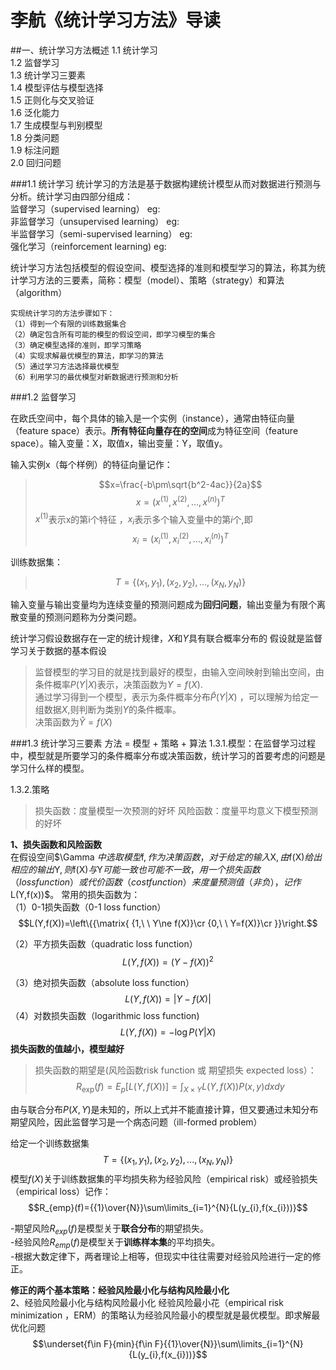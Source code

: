 # 李航《统计学习方法》导读
##一、统计学习方法概述
1.1 统计学习  
1.2 监督学习  
1.3 统计学习三要素  
1.4 模型评估与模型选择  
1.5 正则化与交叉验证  
1.6 泛化能力  
1.7 生成模型与判别模型  
1.8 分类问题  
1.9 标注问题  
2.0 回归问题  

###1.1 统计学习
统计学习的方法是基于数据构建统计模型从而对数据进行预测与分析。统计学习由四部分组成：  
监督学习（supervised learning）
eg:    
非监督学习（unsupervised learning） 
eg:   
半监督学习（semi-supervised learning） 
eg:   
强化学习（reinforcement learning) 
eg:  

统计学习方法包括模型的假设空间、模型选择的准则和模型学习的算法，称其为统计学习方法的三要素，简称：模型（model）、策略（strategy）和算法（algorithm）

```
实现统计学习的方法步骤如下：  
（1）得到一个有限的训练数据集合  
（2）确定包含所有可能的模型的假设空间，即学习模型的集合  
（3）确定模型选择的准则，即学习策略  
（4）实现求解最优模型的算法，即学习的算法  
（5）通过学习方法选择最优模型  
（6）利用学习的最优模型对新数据进行预测和分析 
```

###1.2 监督学习

在欧氏空间中，每个具体的输入是一个实例（instance），通常由特征向量（feature space）表示。**所有特征向量存在的空间**成为特征空间（feature space）。输入变量：X，取值x，输出变量：Y，取值y。

输入实例x（每个样例）的特征向量记作：


>$$x=\frac{-b\pm\sqrt{b^2-4ac}}{2a}$$
>$$x=(x^{(1)},x^{(2)},...,x^{(n)})^{T}$$ 
>$x^{(1)}$表示x的第i个特征 ，$x_{i}$表示多个输入变量中的第$i$个,即
>$$x_{i}=(x_{i}^{(1)},x_{i}^{(2)},...,x_{i}^{(n)})^{T}$$

训练数据集：  

>$$T=\{(x_{1},y_{1}),(x_{2},y_{2}),...,(x_{N},y_{N})\}$$

输入变量与输出变量均为连续变量的预测问题成为**回归问题**，输出变量为有限个离散变量的预测问题称为分类问题。


统计学习假设数据存在一定的统计规律，$X$和$Y$具有联合概率分布的
假设就是监督学习关于数据的基本假设

>监督模型的学习目的就是找到最好的模型，由输入空间映射到输出空间，由条件概率$P(Y|X)$表示，决策函数为$Y=f(X)$.  
>通过学习得到一个模型，表示为条件概率分布$\hat{P}(Y|X)$ ，可以理解为给定一组数据$X$,则判断为类别$Y$的条件概率。  
>决策函数为$\hat{Y}=f(X)$
 
###1.3 统计学习三要素
	方法 = 模型 + 策略 + 算法
1.3.1.模型：在监督学习过程中，模型就是所要学习的条件概率分布或决策函数，统计学习的首要考虑的问题是学习什么样的模型。
  
1.3.2.策略
>损失函数：度量模型一次预测的好坏
>风险函数：度量平均意义下模型预测的好坏

**1、损失函数和风险函数**  
在假设空间$\Gamma $中选取模型$f$,作为决策函数，对于给定的输入$X$,由$f(X)$给出相应的输出$Y$,则$f(X)$与$Y$可能一致也可能不一致，用一个损失函数（loss function ）或代价函数（cost function）来度量预测值（非负），记作$L(Y,f(x))$。
常用的损失函数为：  
（1）0-1损失函数（0-1 loss function）
$$L(Y,f(X))=\left\{{\matrix{{1,\ \ Y\ne f(X)}\cr{0,\ \ Y=f(X)}\cr}}\right.$$

（2）平方损失函数（quadratic loss function）
$$L(Y,f(X))=(Y-f(X))^{2}$$
  
（3）绝对损失函数（absolute loss function） 
$$L(Y,f(X))=|Y-f(X)|$$ 
（4）对数损失函数（logarithmic loss function)  
$$L(Y,f(X))=-\log P(Y|X)$$
**损失函数的值越小，模型越好**
>损失函数的期望是(风险函数risk function 或 期望损失 expected loss）：  
>$$R_{\exp }(f)=E_{p}[L(Y,f(X))]=\int_{X\times Y}{L(Y,f(X))P(x,y)dxdy}$$

由与联合分布$P(X,Y)$是未知的，所以上式并不能直接计算，但又要通过未知分布期望风险，因此监督学习是一个病态问题（ill-formed problem）

给定一个训练数据集
$$T=\{(x_{1},y_{1}),(x_{2},y_{2}),...,(x_{N},y_{N})\}$$
模型$f(X)$关于训练数据集的平均损失称为经验风险（empirical risk）或经验损失（empirical loss）记作：  
$$R_{emp}(f)={{1}\over{N}}\sum\limits_{i=1}^{N}{L(y_{i},f(x_{i}))}$$


-期望风险$R_{exp}(f)$是模型关于**联合分布**的期望损失。  
-经验风险$R_{emp}(f)$是模型关于**训练样本集**的平均损失。  
-根据大数定律下，两者理论上相等，但现实中往往需要对经验风险进行一定的修正。 
 
**修正的两个基本策略：经验风险最小化与结构风险最小化**    
2、经验风险最小化与结构风险最小化
经验风险最小花（empirical risk minimization ，ERM）的策略认为经验风险最小的模型就是最优模型。即求解最优化问题
$$\underset{f\in F}{min}{f\in F}{{1}\over{N}}\sum\limits_{i=1}^{N}{L(y_{i},f(x_{i}))}$$




